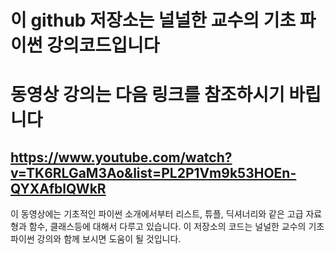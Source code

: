 # 이 github 저장소는 널널한 교수의 기초 파이썬 강의코드입니다
# 동영상 강의는 다음 링크를 참조하시기 바립니다
## https://www.youtube.com/watch?v=TK6RLGaM3Ao&list=PL2P1Vm9k53HOEn-QYXAfblQWkR

이 동영상에는 기초적인 파이썬 소개에서부터 리스트, 튜플, 딕셔너리와 같은 고급 자료형과 함수, 클래스등에 대해서 다루고 있습니다.
이 저장소의 코드는 널널한 교수의 기초 파이썬 강의와 함께 보시면 도움이 될 것입니다.
